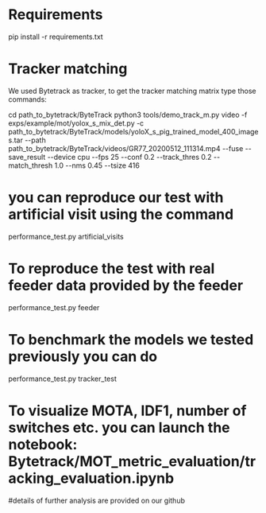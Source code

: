 # Requirements
pip install -r requirements.txt

# Tracker matching 
We used Bytetrack as tracker, to get the tracker matching matrix 
type those commands:

cd path_to_bytetrack/ByteTrack
python3 tools/demo_track_m.py video -f exps/example/mot/yolox_s_mix_det.py -c path_to_bytetrack/ByteTrack/models/yoloX_s_pig_trained_model_400_images.tar --path path_to_bytetrack/ByteTrack/videos/GR77_20200512_111314.mp4  --fuse --save_result --device cpu --fps 25 --conf 0.2 --track_thres 0.2  --match_thresh 1.0 --nms 0.45 --tsize 416 

# you can reproduce our test with artificial visit using the command 
performance_test.py artificial_visits

# To reproduce the test with real feeder data provided by the feeder 
performance_test.py feeder

# To benchmark the models we tested previously you can do 
performance_test.py tracker_test

# To visualize MOTA, IDF1, number of switches etc. you can launch the notebook: Bytetrack/MOT_metric_evaluation/tracking_evaluation.ipynb

#details of further analysis are provided on our github 




